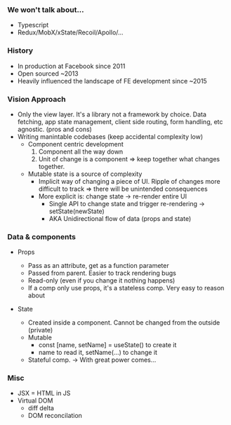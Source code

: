 ### We won't talk about...

-   Typescript
-   Redux/MobX/xState/Recoil/Apollo/...

### History

-   In production at Facebook since 2011
-   Open sourced ~2013
-   Heavily influenced the landscape of FE development since ~2015

### Vision Approach

-   Only the view layer. It's a library not a framework by choice. Data fetching, app state management, client side routing, form handling, etc agnostic. (pros and cons)
-   Writing manintable codebases (keep accidental complexity low)
    -   Component centric development
        1. Component all the way down
        2. Unit of change is a component ⇒ keep together what changes together.
    -   Mutable state is a source of complexity
        -   Implicit way of changing a piece of UI. Ripple of changes more difficult to track ⇒ there will be unintended consequences
        -   More explicit is: change state -> re-render entire UI
            -   Single API to change state and trigger re-rendering -> setState(newState)
            -   AKA Unidirectional flow of data (props and state)

### Data & components

-   Props

    -   Pass as an attribute, get as a function parameter
    -   Passed from parent. Easier to track rendering bugs
    -   Read-only (even if you change it nothing happens)
    -   If a comp only use props, it's a stateless comp. Very easy to reason about

-   State
    -   Created inside a component. Cannot be changed from the outside (private)
    -   Mutable
        -   const [name, setName] = useState() to create it
        -   name to read it, setName(...) to change it
    -   Stateful comp. -> With great power comes...

### Misc

-   JSX = HTML in JS
-   Virtual DOM
    -   diff delta
    -   DOM reconcilation
